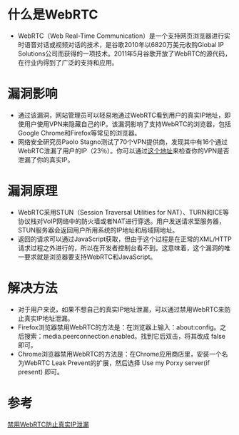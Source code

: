 # 什么是WebRTC

* WebRTC（Web Real-Time Communication）是一个支持网页浏览器进行实时语音对话或视频对话的技术，是谷歌2010年以6820万美元收购Global IP Solutions公司而获得的一项技术。2011年5月谷歌开放了WebRTC的源代码，在行业内得到了广泛的支持和应用。

# 漏洞影响

* 通过该漏洞，网站管理员可以轻易地通过WebRTC看到用户的真实IP地址，即使用户使用VPN来隐藏自己的IP。该漏洞影响了支持WebRTC的浏览器，包括Google Chrome和Firefox等常见的浏览器。
* 网络安全研究员Paolo Stagno测试了70个VPN提供商，发现其中有16个通过WebRTC泄漏了用户的IP（23％）。你可以通过[这个地址](http://ip.voidsec.com/)来检查你的VPN是否泄漏了你的真实IP。

# 漏洞原理

* WebRTC采用STUN（Session Traversal Utilities for NAT）、TURN和ICE等协议栈对VoIP网络中的防火墙或者NAT进行穿透。用户发送请求至服务器，STUN服务器会返回用户所用系统的IP地址和局域网地址。
* 返回的请求可以通过JavaScript获取，但由于这个过程是在正常的XML/HTTP请求过程之外进行的，所以在开发者控制台看不到。这意味着，这个漏洞的唯一要求就是浏览器要支持WebRTC和JavaScript。

# 解决方法

* 对于用户来说，如果不想自己的真实IP地址泄漏，可以通过禁用WebRTC来防止真实IP地址泄漏。
* Firefox浏览器禁用WebRTC的方法是：在浏览器上输入：about:config。之后搜索：media.peerconnection.enabled。找到它后双击，将其改成 false 即可。
* Chrome浏览器禁用WebRTC的方法是：在Chrome应用商店里，安装一个名为WebRTC Leak Prevent的扩展，然后选择 Use my Porxy server(if present) 即可。

# 参考

[禁用WebRTC防止真实IP泄漏](https://www.williamlong.info/archives/5292.html?utm_medium=website)